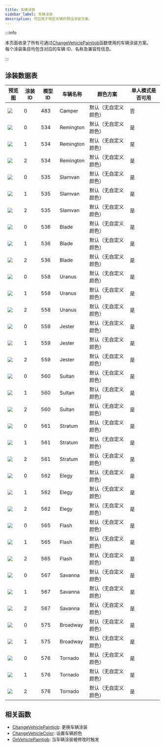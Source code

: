 ```yaml
---
title: 车辆涂装
sidebar_label: 车辆涂装
description: 可应用于特定车辆的预设涂装方案。
---
```


:::info

本页面收录了所有可通过[ChangeVehiclePaintjob](../functions/ChangeVehiclePaintjob)函数使用的车辆涂装方案。  
每个涂装条目均包含对应的车辆 ID、名称及兼容性信息。

:::

## 涂装数据表

| 预览图                                                                              | 涂装 ID | 模型 ID | 车辆名称  | 颜色方案             | 单人模式是否可用 |
| ----------------------------------------------------------------------------------- | ------- | ------- | --------- | -------------------- | ---------------- |
| ![](https://assets.open.mp/assets/images/paintjobs/VehiclePaintjob_Camper_0.png)    | 0       | 483     | Camper    | 默认（无自定义颜色） | 否               |
| ![](https://assets.open.mp/assets/images/paintjobs/VehiclePaintjob_Remington_0.png) | 0       | 534     | Remington | 默认（无自定义颜色） | 是               |
| ![](https://assets.open.mp/assets/images/paintjobs/VehiclePaintjob_Remington_1.png) | 1       | 534     | Remington | 默认（无自定义颜色） | 是               |
| ![](https://assets.open.mp/assets/images/paintjobs/VehiclePaintjob_Remington_2.png) | 2       | 534     | Remington | 默认（无自定义颜色） | 是               |
| ![](https://assets.open.mp/assets/images/paintjobs/VehiclePaintjob_Slamvan_0.png)   | 0       | 535     | Slamvan   | 默认（无自定义颜色） | 是               |
| ![](https://assets.open.mp/assets/images/paintjobs/VehiclePaintjob_Slamvan_1.png)   | 1       | 535     | Slamvan   | 默认（无自定义颜色） | 是               |
| ![](https://assets.open.mp/assets/images/paintjobs/VehiclePaintjob_Slamvan_2.png)   | 2       | 535     | Slamvan   | 默认（无自定义颜色） | 是               |
| ![](https://assets.open.mp/assets/images/paintjobs/VehiclePaintjob_Blade_0.png)     | 0       | 536     | Blade     | 默认（无自定义颜色） | 是               |
| ![](https://assets.open.mp/assets/images/paintjobs/VehiclePaintjob_Blade_0.png)     | 1       | 536     | Blade     | 默认（无自定义颜色） | 是               |
| ![](https://assets.open.mp/assets/images/paintjobs/VehiclePaintjob_Blade_0.png)     | 2       | 536     | Blade     | 默认（无自定义颜色） | 是               |
| ![](https://assets.open.mp/assets/images/paintjobs/VehiclePaintjob_Uranus_0.png)    | 0       | 558     | Uranus    | 默认（无自定义颜色） | 是               |
| ![](https://assets.open.mp/assets/images/paintjobs/VehiclePaintjob_Uranus_0.png)    | 1       | 558     | Uranus    | 默认（无自定义颜色） | 是               |
| ![](https://assets.open.mp/assets/images/paintjobs/VehiclePaintjob_Uranus_0.png)    | 2       | 558     | Uranus    | 默认（无自定义颜色） | 是               |
| ![](https://assets.open.mp/assets/images/paintjobs/VehiclePaintjob_Jester_0.png)    | 0       | 559     | Jester    | 默认（无自定义颜色） | 是               |
| ![](https://assets.open.mp/assets/images/paintjobs/VehiclePaintjob_Jester_1.png)    | 1       | 559     | Jester    | 默认（无自定义颜色） | 是               |
| ![](https://assets.open.mp/assets/images/paintjobs/VehiclePaintjob_Jester_2.png)    | 2       | 559     | Jester    | 默认（无自定义颜色） | 是               |
| ![](https://assets.open.mp/assets/images/paintjobs/VehiclePaintjob_Sultan_0.png)    | 0       | 560     | Sultan    | 默认（无自定义颜色） | 是               |
| ![](https://assets.open.mp/assets/images/paintjobs/VehiclePaintjob_Sultan_1.png)    | 1       | 560     | Sultan    | 默认（无自定义颜色） | 是               |
| ![](https://assets.open.mp/assets/images/paintjobs/VehiclePaintjob_Sultan_2.png)    | 2       | 560     | Sultan    | 默认（无自定义颜色） | 是               |
| ![](https://assets.open.mp/assets/images/paintjobs/VehiclePaintjob_Stratum_0.png)   | 0       | 561     | Stratum   | 默认（无自定义颜色） | 是               |
| ![](https://assets.open.mp/assets/images/paintjobs/VehiclePaintjob_Stratum_1.png)   | 1       | 561     | Stratum   | 默认（无自定义颜色） | 是               |
| ![](https://assets.open.mp/assets/images/paintjobs/VehiclePaintjob_Stratum_2.png)   | 2       | 561     | Stratum   | 默认（无自定义颜色） | 是               |
| ![](https://assets.open.mp/assets/images/paintjobs/VehiclePaintjob_Elegy_0.png)     | 0       | 562     | Elegy     | 默认（无自定义颜色） | 是               |
| ![](https://assets.open.mp/assets/images/paintjobs/VehiclePaintjob_Elegy_1.png)     | 1       | 562     | Elegy     | 默认（无自定义颜色） | 是               |
| ![](https://assets.open.mp/assets/images/paintjobs/VehiclePaintjob_Elegy_2.png)     | 2       | 562     | Elegy     | 默认（无自定义颜色） | 是               |
| ![](https://assets.open.mp/assets/images/paintjobs/VehiclePaintjob_Flash_0.png)     | 0       | 565     | Flash     | 默认（无自定义颜色） | 是               |
| ![](https://assets.open.mp/assets/images/paintjobs/VehiclePaintjob_Flash_1.png)     | 1       | 565     | Flash     | 默认（无自定义颜色） | 是               |
| ![](https://assets.open.mp/assets/images/paintjobs/VehiclePaintjob_Flash_2.png)     | 2       | 565     | Flash     | 默认（无自定义颜色） | 是               |
| ![](https://assets.open.mp/assets/images/paintjobs/VehiclePaintjob_Savanna_0.png)   | 0       | 567     | Savanna   | 默认（无自定义颜色） | 是               |
| ![](https://assets.open.mp/assets/images/paintjobs/VehiclePaintjob_Savanna_1.png)   | 1       | 567     | Savanna   | 默认（无自定义颜色） | 是               |
| ![](https://assets.open.mp/assets/images/paintjobs/VehiclePaintjob_Savanna_2.png)   | 2       | 567     | Savanna   | 默认（无自定义颜色） | 是               |
| ![](https://assets.open.mp/assets/images/paintjobs/VehiclePaintjob_Broadway_0.png)  | 0       | 575     | Broadway  | 默认（无自定义颜色） | 是               |
| ![](https://assets.open.mp/assets/images/paintjobs/VehiclePaintjob_Broadway_1.png)  | 1       | 575     | Broadway  | 默认（无自定义颜色） | 是               |
| ![](https://assets.open.mp/assets/images/paintjobs/VehiclePaintjob_Tornado_0.png)   | 0       | 576     | Tornado   | 默认（无自定义颜色） | 是               |
| ![](https://assets.open.mp/assets/images/paintjobs/VehiclePaintjob_Tornado_1.png)   | 1       | 576     | Tornado   | 默认（无自定义颜色） | 是               |
| ![](https://assets.open.mp/assets/images/paintjobs/VehiclePaintjob_Tornado_2.png)   | 2       | 576     | Tornado   | 默认（无自定义颜色） | 是               |

## 相关函数

- [ChangeVehiclePaintjob](../functions/ChangeVehiclePaintjob): 更换车辆涂装
- [ChangeVehicleColor](ChangeVehicleColor): 设置车辆颜色
- [OnVehiclePaintjob](../callbacks/OnVehiclePaintjob): 当车辆涂装被修改时触发
